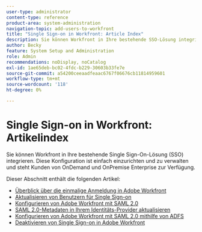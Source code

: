 ```yaml
---
user-type: administrator
content-type: reference
product-area: system-administration
navigation-topic: add-users-to-workfront
title: "Single Sign-on in Workfront: Article Index"
description: Sie können Workfront in Ihre bestehende SSO-Lösung integrieren. Diese Konfiguration ist einfach einzurichten und zu verwalten und steht Kunden von OnDemand und OnPremise Enterprise zur Verfügung.
author: Becky
feature: System Setup and Administration
role: Admin
recommendations: noDisplay, noCatalog
exl-id: 1ae65deb-bc02-4fdc-b229-30603b33fe7e
source-git-commit: a54200ceeaadfeaac6767f06676cb11814959601
workflow-type: tm+mt
source-wordcount: '118'
ht-degree: 0%

---
```


# Single Sign-on in Workfront: Artikelindex

<!-- Audited: 05/2024 -->

Sie können Workfront in Ihre bestehende Single Sign-On-Lösung (SSO) integrieren. Diese Konfiguration ist einfach einzurichten und zu verwalten und steht Kunden von OnDemand und OnPremise Enterprise zur Verfügung.

Dieser Abschnitt enthält die folgenden Artikel:

* [Überblick über die einmalige Anmeldung in Adobe Workfront](../../../administration-and-setup/add-users/single-sign-on/sso-in-workfront.md)
* [Aktualisieren von Benutzern für Single Sign-on](../../../administration-and-setup/add-users/single-sign-on/update-users-sso.md)
* [Konfigurieren von Adobe Workfront mit SAML 2.0](../../../administration-and-setup/add-users/single-sign-on/configure-workfront-saml-2.md)
* [SAML 2.0-Metadaten in Ihrem Identitäts-Provider aktualisieren](../../../administration-and-setup/add-users/single-sign-on/update-saml-2-metadata-ip.md)
* [Konfigurieren von Adobe Workfront mit SAML 2.0 mithilfe von ADFS](../../../administration-and-setup/add-users/single-sign-on/configure-workfront-saml-2-adfs.md)
* [Deaktivieren von Single Sign-on in Adobe Workfront](../../../administration-and-setup/add-users/single-sign-on/deactivate-sso.md)
